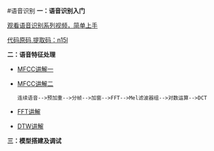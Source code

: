 #语音识别
**一：语音识别入门**

[观看语音识别系列视频，简单上手](https://www.bilibili.com/video/BV1pE411B7Ja?p=1)

[代码原码,提取码：n15l](https://pan.baidu.com/s/1jY1G0ETaaN6I6b5VgYc6lA)

**二：语音特征处理**
     
   - [MFCC讲解一](https://blog.csdn.net/Barry_J/article/details/79739021)
   
   - [MFCC讲解二](https://blog.csdn.net/jojozhangju/article/details/18678861)
  
      `连续语音-->预加重-->分帧-->加窗-->FFT-->Mel滤波器组-->对数运算-->DCT`

   - [FFT讲解](https://zhuanlan.zhihu.com/p/19759362?from=timeline&isappinstalled=0)
   
   - [DTW讲解](https://github.com/pierre-rouanet/dtw)

**三：模型搭建及调试**

